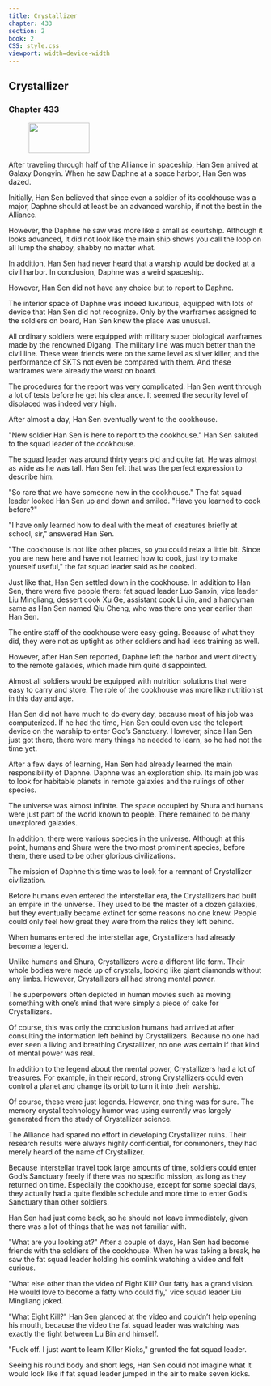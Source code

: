 ```yaml
---
title: Crystallizer
chapter: 433
section: 2
book: 2
CSS: style.css
viewport: width=device-width
---
```


## Crystallizer

### Chapter 433

<figure>
	<img src="../Images/gem.gif" alt="" id="gem" width="120" height="60" />
</figure>

After traveling through half of the Alliance in spaceship, Han Sen arrived at Galaxy Dongyin. When he saw Daphne at a space harbor, Han Sen was dazed.

Initially, Han Sen believed that since even a soldier of its cookhouse was a major, Daphne should at least be an advanced warship, if not the best in the Alliance.

However, the Daphne he saw was more like a small as courtship. Although it looks advanced, it did not look like the main ship shows you call the loop on all lump the shabby, shabby no matter what.

In addition, Han Sen had never heard that a warship would be docked at a civil harbor. In conclusion, Daphne was a weird spaceship.

However, Han Sen did not have any choice but to report to Daphne.

The interior space of Daphne was indeed luxurious, equipped with lots of device that Han Sen did not recognize. Only by the warframes assigned to the soldiers on board, Han Sen knew the place was unusual.

All ordinary soldiers were equipped with military super biological warframes made by the renowned Digang. The military line was much better than the civil line. These were friends were on the same level as silver killer, and the performance of SKTS not even be compared with them. And these warframes were already the worst on board.

The procedures for the report was very complicated. Han Sen went through a lot of tests before he get his clearance. It seemed the security level of displaced was indeed very high.

After almost a day, Han Sen eventually went to the cookhouse.

"New soldier Han Sen is here to report to the cookhouse." Han Sen saluted to the squad leader of the cookhouse.

The squad leader was around thirty years old and quite fat. He was almost as wide as he was tall. Han Sen felt that was the perfect expression to describe him.

"So rare that we have someone new in the cookhouse." The fat squad leader looked Han Sen up and down and smiled. "Have you learned to cook before?"

"I have only learned how to deal with the meat of creatures briefly at school, sir," answered Han Sen.

"The cookhouse is not like other places, so you could relax a little bit. Since you are new here and have not learned how to cook, just try to make yourself useful," the fat squad leader said as he cooked.

Just like that, Han Sen settled down in the cookhouse. In addition to Han Sen, there were five people there: fat squad leader Luo Sanxin, vice leader Liu Mingliang, dessert cook Xu Ge, assistant cook Li Jin, and a handyman same as Han Sen named Qiu Cheng, who was there one year earlier than Han Sen.

The entire staff of the cookhouse were easy-going. Because of what they did, they were not as uptight as other soldiers and had less training as well.

However, after Han Sen reported, Daphne left the harbor and went directly to the remote galaxies, which made him quite disappointed.

Almost all soldiers would be equipped with nutrition solutions that were easy to carry and store. The role of the cookhouse was more like nutritionist in this day and age.

Han Sen did not have much to do every day, because most of his job was computerized. If he had the time, Han Sen could even use the teleport device on the warship to enter God’s Sanctuary. However, since Han Sen just got there, there were many things he needed to learn, so he had not the time yet.

After a few days of learning, Han Sen had already learned the main responsibility of Daphne. Daphne was an exploration ship. Its main job was to look for habitable planets in remote galaxies and the rulings of other species.

The universe was almost infinite. The space occupied by Shura and humans were just part of the world known to people. There remained to be many unexplored galaxies.

In addition, there were various species in the universe. Although at this point, humans and Shura were the two most prominent species, before them, there used to be other glorious civilizations.

The mission of Daphne this time was to look for a remnant of Crystallizer civilization.

Before humans even entered the interstellar era, the Crystallizers had built an empire in the universe. They used to be the master of a dozen galaxies, but they eventually became extinct for some reasons no one knew. People could only feel how great they were from the relics they left behind.

When humans entered the interstellar age, Crystallizers had already become a legend.

Unlike humans and Shura, Crystallizers were a different life form. Their whole bodies were made up of crystals, looking like giant diamonds without any limbs. However, Crystallizers all had strong mental power.

The superpowers often depicted in human movies such as moving something with one’s mind that were simply a piece of cake for Crystallizers.

Of course, this was only the conclusion humans had arrived at after consulting the information left behind by Crystallizers. Because no one had ever seen a living and breathing Crystallizer, no one was certain if that kind of mental power was real.

In addition to the legend about the mental power, Crystallizers had a lot of treasures. For example, in their record, strong Crystallizers could even control a planet and change its orbit to turn it into their warship.

Of course, these were just legends. However, one thing was for sure. The memory crystal technology humor was using currently was largely generated from the study of Crystallizer science.

The Alliance had spared no effort in developing Crystallizer ruins. Their research results were always highly confidential, for commoners, they had merely heard of the name of Crystallizer.

Because interstellar travel took large amounts of time, soldiers could enter God’s Sanctuary freely if there was no specific mission, as long as they returned on time. Especially the cookhouse, except for some special days, they actually had a quite flexible schedule and more time to enter God’s Sanctuary than other soldiers.

Han Sen had just come back, so he should not leave immediately, given there was a lot of things that he was not familiar with.

"What are you looking at?" After a couple of days, Han Sen had become friends with the soldiers of the cookhouse. When he was taking a break, he saw the fat squad leader holding his comlink watching a video and felt curious.

"What else other than the video of Eight Kill? Our fatty has a grand vision. He would love to become a fatty who could fly," vice squad leader Liu Mingliang joked.

"What Eight Kill?" Han Sen glanced at the video and couldn’t help opening his mouth, because the video the fat squad leader was watching was exactly the fight between Lu Bin and himself.

"Fuck off. I just want to learn Killer Kicks," grunted the fat squad leader.

Seeing his round body and short legs, Han Sen could not imagine what it would look like if fat squad leader jumped in the air to make seven kicks.